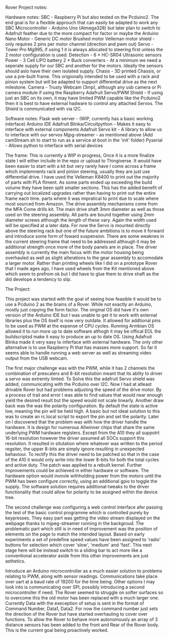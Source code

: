 Rover Project notes:

Hardware notes:
SBC - Raspberry Pi but also tested on the Pcduino2. The end goal is for a flexible approuch
that can easily be adapted to work any SBC
Microcontroller - Arduino Uno (Atmega328) but later plan to switch to Adafruit feather due 
to the more compact for factor or maybe the Arduino Nano
Motor - Generic DC motor Brushed motor
Velleman motor shield - only requires 2 pins per motor channel (direction and pwm out)
Servo - Tower Pro Mg995, if using 1 it is always allocated to steering first unless the 2 
motor configuration is used.
Detection - 6 * HC-SR04 Ultrasonic sensors
Power - 3 Cell LIPO battery
2 * Buck converters - At a minimum we need a seperate supply for our SBC and another for the 
motors. Ideally the sensors should aslo have their own isolated supply.
Chasis - 3D printed Chassis, or use a pre-built frame. This origionally intended to be used 
with a rack and pinion system but will be adapted to support differential drive as the next 
milestone.
Camera - Trusty Webcam (3mp), although any usb camera or Pi camera module if using the 
Raspberry 
Adafruit Servo/PWM Shield - If using just an SBC on its own, it may have limited PWM capable 
like the Pcduino2 then it is best to have external hadware to control any attached Servos.
The Shield is communicated with via I2C.


Software notes:
Flask web server - (WIP, currently has a basic working interface)
Arduino IDE
Adafruit Blinka/Circuitpython - Makes it easy to interface with external components
Adafruit Servo kit - A library to allow us to interface with our servos
Mjpg-streamer - as mentioned above (Add camStream.sh to start to run as a service at boot in the 'init' folder)
Pyserial - Allows python to interface with serial devices


The frame:
This is currently a WIP in progress, Once it is a more finalize state I will either include in the repo or upload to 
Thingiverse. It would have been easier to start with a kit but very rarely have I come across a frame which implemnents
rack and pinion steering, usually they are just use differential drive. I have used the Velleman K8400 to print out the 
majority of parts with PLA fliment. As some parts ended up exceeding the build volume they have been split smaller 
sections. This has the added benefit of carrying out localized upgrades rather than having to print out the entire frame
each time.
parts where it was impratical to print due to scale where most sourced from Amazon. The drive assembly mechanisms come 
from the MFA Come drills kit. The main drive shaft 3mm diameter as well as those used on the steering assembly. All parts 
are bound together using 2mm diameter screws although the length of these vary. Again the width used will be specified
at a later data. 
For now the Servo is mounted directly above the steering rack but one of the future ambitions is to move it forward and
introduce some form of foward suspension. There are some weaknes in the current steering frame that need to be addressed
although it may be additional strength once more of the body panels are in place. The driver assembly is currently the
main focus with the motor housing being overhauled as well as slight alterations to the gear assembly to accomodate a
larger motor.
Rather than printing wheels like I did on a prototype Rover that I made ages ago, I have used wheels from the Kit
mentioned above which seem to prefrom ok but I did have to glue them to drive shaft as the did develope a tendency
to slip.


The Project:

This project was started with the goal of seeing how feasible it would be to use a Pcduino 2 as the brains of a Rover. While not exactly an Arduino, mostly just copying the form factor. The oirginal OS did have it's own version of the Arduino IDE but I was unable to get it to work with external libraries plus the OS itself is now very outdate. It allowed for addtional pins to be used as PWM at the expense of CPU cycles. Running Armbian OS allowed it to run more up to date software althogh it may be offical EOL
the buildscriptsd make it easy to produce an up to date OS. Using Adafruit Blinka made it very easy to inferface with external hardware. The only other alternative is to use Raspberry Pi that has masses more support. So far it seems able to handle running a
web server as well as streaming video output from the USB webcam.

The first major challenge was with the PWM, while it has 2 channels the combination of prescalers and 8-bit resolution meant that its ablity to driver a servo was extremly limted. To Solve this the adafruit Servo shield was added, communicating with the Pcduino
over I2C. Now I had at atleast drivable Rover but had problems adjusting the speed of the drive motor. By a process of trail and error I was able to find values that would near enough yield the desired result but the speed would not scale linearly. Another draw back was the was the polarity configuration. By default the state is active low, meaning the pin will be held high. A basic but not ideal solution to this was to create an rc.local script to export the pin and set the polarity. Later on I discovered that the problem was with how the driver handle the hardware. It is design for numerous Allwinner chips that share the same underlying PWM hardware registers. Except from the A10 they all suppotrt 16-bit resolution however the driver assumed all SOCs support this resolution. It resulted in situtation where whatever was written to the period regsiter, the upper 8-bits are simply ignore resulting in unexpected behaviour. To rectify this the driver need to be patched so that in the case of the A10 it would only write into the lower 8-bits for both the total cycles and active duty. The patch was applied to a rebuilt kernel. Further improvements could be achieved in either hardware or software. The hardware option would invovle withholding power from the motors until the PWM has been configure correctly, using an additional gpio to toggle the supply. The software solution requires additional tweaks to the driver functionality that could allow for polarity to be assigned within the device tree.

The second challenge was configuring a web control interface afer passing the test of the basic control programme which is controlled purely by keypresses. They easy part was getting the video stream displayed on the webpage thanks to mjpeg-streamer running in the backgroud. The problematic part which still is in need of improvement was the position of elements on the page to match the intended layout. Based on early experiments a set of predefine speed values have been assigned to 'radio' buttons for selection which
cover 'slow', 'medium' and 'fast'. This next stage here will be instead switch to a sliding bar to act more like a conventional accelerator aside from this other improvements are just asthetics.

Introduce an Arduino microcontroller as a much easier solution to problems relating to PWM, along with sensor readings. Communications take place over uart at a baud rate of 19200 for the time being. Other options I may look into is communicating over SPI, possibly introducing a second microcontroller if need. The Rover seemed to struggle on softer surfaces so to overcome this the old motor has 
been replaced with a much larger one.
Currently Data with the exeception of setup is sent in the format of Command Number, Data1, Data2. For now the command number just sets the direction of the Rover but have started overhauling to cover over functions. To allow the Rover to behave more autonomously an array of 3 distance sensors has been added to the front and Rear of the Rover body. This is the current goal being proactively worked.
